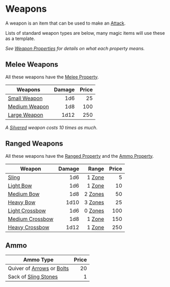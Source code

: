 # Weapons

A weapon is an item that can be used to make an [Attack](../../Game%20Procedures/Combat/Attack.md).

Lists of standard weapon types are below, many magic items will use these as a template.

*See [Weapon Properties](../Weapon%20Properties/{Weapon%20Properties}.md) for details on what each property means.*

## Melee Weapons

All these weapons have the [Melee Property](../Weapon%20Properties/Melee%20Property.md).

| Weapons                                             | Damage | Price |
| --------------------------------------------------- | -----: | ----: |
| [Small Weapon](Melee%20Weapons/Small%20Weapon.md)   |    1d6 |    25 |
| [Medium Weapon](Melee%20Weapons/Medium%20Weapon.md) |    1d8 |   100 |
| [Large Weapon](Melee%20Weapons/Large%20Weapon.md)   |   1d12 |   250 |

*A [Silvered](../Material%20Properties/Silvered%20Property.md) weapon costs 10 times as much*.

## Ranged Weapons

All these weapons have the [Ranged Property](../Weapon%20Properties/Ranged%20Property.md) and the [Ammo Property](../Weapon%20Properties/Ammo%20Property.md).

| Weapon                                                   | Damage |                                                        Range | Price |
| -------------------------------------------------------- | -----: | -----------------------------------------------------------: | ----: |
| [Sling](Ranged%20Weapons/Sling.md)                       |    1d6 |  1 [Zone](../../Game%20Procedures/Core%20Procedures/Zone.md) |     5 |
| [Light Bow](Ranged%20Weapons/Light%20Bow.md)             |    1d6 |  1 [Zone](../../Game%20Procedures/Core%20Procedures/Zone.md) |    10 |
| [Medium Bow](Ranged%20Weapons/Medium%20Bow.md)           |    1d8 | 2 [Zones](../../Game%20Procedures/Core%20Procedures/Zone.md) |    50 |
| [Heavy Bow](Ranged%20Weapons/Heavy%20Bow.md)             |   1d10 | 3 [Zones](../../Game%20Procedures/Core%20Procedures/Zone.md) |    25 |
| [Light Crossbow](Ranged%20Weapons/Light%20Crossbow.md)   |    1d6 | 0 [Zones](../../Game%20Procedures/Core%20Procedures/Zone.md) |   100 |
| [Medium Crossbow](Ranged%20Weapons/Medium%20Crossbow.md) |    1d8 |  1 [Zone](../../Game%20Procedures/Core%20Procedures/Zone.md) |   150 |
| [Heavy Crossbow](Ranged%20Weapons/Heavy%20Crossbow.md)   |   1d12 |  1 [Zone](../../Game%20Procedures/Core%20Procedures/Zone.md) |   250 |

## Ammo

| Ammo Type                                                  | Price |
| ---------------------------------------------------------- | ----: |
| Quiver of [Arrows](Ammo/Arrow.md) or [Bolts](Ammo/Bolt.md) |    20 |
| Sack of [Sling Stones](Ammo/Sling%20Stone.md)              |     1 |
